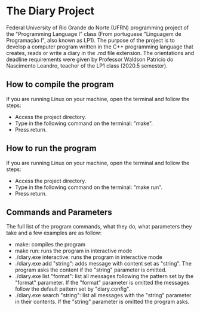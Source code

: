 # The Diary Project

Federal University of Rio Grande do Norte (UFRN) programming project of the "Programming Language I" class (From portuguese "Linguagem de Programação I", also known as LP1). The purpose of the project is to develop a computer program written in the C++ programming language that creates, reads or write a diary in the .md file extension. The orientations and deadline requirements were given by Professor Waldson Patricio do Nascimento Leandro, teacher of the LP1 class (2020.5 semester).

## How to compile the program

If you are running Linux on your machine, open the terminal and follow the steps:

- Access the project directory.
- Type in the following command on the terminal: "make".
- Press return.

## How to run the program

If you are running Linux on your machine, open the terminal and follow the steps:

- Access the project directory.
- Type in the following command on the terminal: "make run".
- Press return.

## Commands and Parameters

The full list of the program commands, what they do, what parameters they take and a few examples are as follow:

- make: compiles the program
- make run: runs the program in interactive mode
- ./diary.exe interactive: runs the program in interactive mode
- ./diary.exe add "string": adds message with content set as "string". The program asks the content if the "string" parameter is omitted.
- ./diary.exe list "format": list all messages following the pattern set by the "format" parameter. If the "format" parameter is omitted the messages follow the default pattern set by "diary.config".
- ./diary.exe search "string": list all messages with the "string" parameter in their contents. If the "string" parameter is omitted the program asks.
